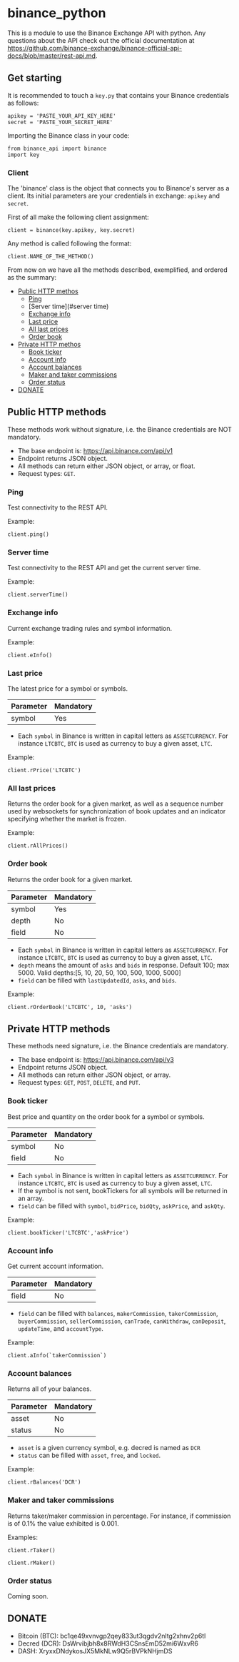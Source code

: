 # binance_python
This is a module to use the Binance Exchange API with python. Any questions about the API check out the official documentation at https://github.com/binance-exchange/binance-official-api-docs/blob/master/rest-api.md.

## Get starting

It is recommended to touch a `key.py` that contains your Binance credentials as follows:
```
apikey = 'PASTE_YOUR_API_KEY_HERE'
secret = 'PASTE_YOUR_SECRET_HERE'
```

Importing the Binance class in your code:
```
from binance_api import binance
import key
```

### Client
The 'binance' class is the object that connects you to Binance's server as a client. Its initial parameters are your credentials in exchange: `apikey` and `secret`.

First of all make the following client assignment:
```
client = binance(key.apikey, key.secret)
```

Any method is called following the format:
```
client.NAME_OF_THE_METHOD()
```

From now on we have all the methods described, exemplified, and ordered as the summary:
- [Public HTTP methos](#public-http-methods)
  - [Ping](#ping)
  - [Server time](#server time)
  - [Exchange info](#exchange-info)
  - [Last price](#last-price)
  - [All last prices](#all-last-prices)
  - [Order book](#order-book)
- [Private HTTP methos](#private-http-methods)
  - [Book ticker](#book-ticker)
  - [Account info](#account-info)
  - [Account balances](#account-balances)
  - [Maker and taker commissions](#maker-and-taker-comissions)
  - [Order status](#order-status)
- [DONATE](#donate)

## Public HTTP methods
These methods work without signature, i.e. the Binance credentials are NOT mandatory.
* The base endpoint is: https://api.binance.com/api/v1
* Endpoint returns JSON object.
* All methods can return either JSON object, or array, or float.
* Request types: `GET`.

### Ping
Test connectivity to the REST API.

Example:
```
client.ping()
```

### Server time
Test connectivity to the REST API and get the current server time.

Example:
```
client.serverTime()
```

### Exchange info
Current exchange trading rules and symbol information.

Example:
```
client.eInfo()
```

### Last price
The latest price for a symbol or symbols.

Parameter | Mandatory
--------- | ---------
symbol | Yes
* Each `symbol` in Binance is written in capital letters as `ASSETCURRENCY`. For instance `LTCBTC`, `BTC` is used as currency to buy a given asset, `LTC`.

Example:
```
client.rPrice('LTCBTC')
```

### All last prices
Returns the order book for a given market, as well as a sequence number used by websockets for synchronization of book updates and an indicator specifying whether the market is frozen.

Example:
```
client.rAllPrices()
```

### Order book
Returns the order book for a given market.

Parameter | Mandatory
--------- | ---------
symbol | Yes
depth | No
field | No
* Each `symbol` in Binance is written in capital letters as `ASSETCURRENCY`. For instance `LTCBTC`, `BTC` is used as currency to buy a given asset, `LTC`.
* `depth` means the amount of `asks` and `bids` in response. Default 100; max 5000. Valid depths:[5, 10, 20, 50, 100, 500, 1000, 5000]
* `field` can be filled with `lastUpdatedId`, `asks`, and `bids`.

Example:
```
client.rOrderBook('LTCBTC', 10, 'asks')
```

## Private HTTP methods
These methods need signature, i.e. the Binance credentials are mandatory.
* The base endpoint is: https://api.binance.com/api/v3
* Endpoint returns JSON object.
* All methods can return either JSON object, or array.
* Request types: `GET`, `POST`, `DELETE`, and `PUT`.

### Book ticker
Best price and quantity on the order book for a symbol or symbols.

Parameter | Mandatory
--------- | ---------
symbol | No
field | No
* Each `symbol` in Binance is written in capital letters as `ASSETCURRENCY`. For instance `LTCBTC`, `BTC` is used as currency to buy a given asset, `LTC`.
* If the symbol is not sent, bookTickers for all symbols will be returned in an array.
* `field` can be filled with `symbol`, `bidPrice`, `bidQty`, `askPrice`, and `askQty`.

Example:
```
client.bookTicker('LTCBTC','askPrice')
```

### Account info
Get current account information.

Parameter | Mandatory
--------- | ---------
field | No
* `field` can be filled with `balances`, `makerCommission`, `takerCommission`, `buyerCommission`, `sellerCommission`, `canTrade`, `canWithdraw`, `canDeposit`, `updateTime`, and `accountType`.

Example:
```
client.aInfo(`takerCommission`)
```

### Account balances
Returns all of your balances.

Parameter | Mandatory
--------- | ---------
asset | No
status | No
* `asset` is a given currency symbol, e.g. decred is named as `DCR`
* `status` can be filled with `asset`, `free`, and `locked`.

Example:
```
client.rBalances('DCR')
```

### Maker and taker commissions
Returns taker/maker commission in percentage. For instance, if commission is of 0.1% the value exhibited is 0.001.

Examples:
```
client.rTaker()
```
```
client.rMaker()
```

### Order status
Coming soon.

## DONATE
* Bitcoin (BTC): bc1qe49xvnvgp2qey833ut3qgdv2nltg2xhnv2p6tl
* Decred (DCR): DsWrvibjbh8x8RWdH3CSnsEmD52mi6WxvR6
* DASH: XryxxDNdykosJX5MkNLw9Q5rBVPkNHjmDS
